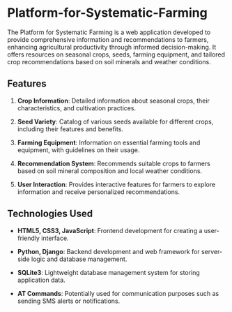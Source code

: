 # Platform-for-Systematic-Farming
The Platform for Systematic Farming is a web application developed to provide comprehensive information and recommendations to farmers, enhancing agricultural productivity through informed decision-making. It offers resources on seasonal crops, seeds, farming equipment, and tailored crop recommendations based on soil minerals and weather conditions.

## Features

1. **Crop Information**: Detailed information about seasonal crops, their characteristics, and cultivation practices.
   
2. **Seed Variety**: Catalog of various seeds available for different crops, including their features and benefits.

3. **Farming Equipment**: Information on essential farming tools and equipment, with guidelines on their usage.

4. **Recommendation System**: Recommends suitable crops to farmers based on soil mineral composition and local weather conditions.

5. **User Interaction**: Provides interactive features for farmers to explore information and receive personalized recommendations.

## Technologies Used

- **HTML5, CSS3, JavaScript**: Frontend development for creating a user-friendly interface.
  
- **Python, Django**: Backend development and web framework for server-side logic and database management.
  
- **SQLite3**: Lightweight database management system for storing application data.

- **AT Commands**: Potentially used for communication purposes such as sending SMS alerts or notifications.
